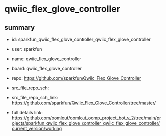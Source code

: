 # qwiic_flex_glove_controller
 
## summary 
* id: sparkfun_qwiic_flex_glove_controller_qwiic_flex_glove_controller
* user: sparkfun
* name: qwiic_flex_glove_controller
* board: qwiic_flex_glove_controller
* repo: https://github.com/sparkfun/Qwiic_Flex_Glove_Controller



* src_file_repo_sch: 
* src_file_repo_sch_link: https://github.com/sparkfun/Qwiic_Flex_Glove_Controller/tree/master/
* full details link: https://github.com/oomlout/oomlout_oomp_project_bot_v_2/tree/main/projects/sparkfun_qwiic_flex_glove_controller_qwiic_flex_glove_controller/current_version/working  







